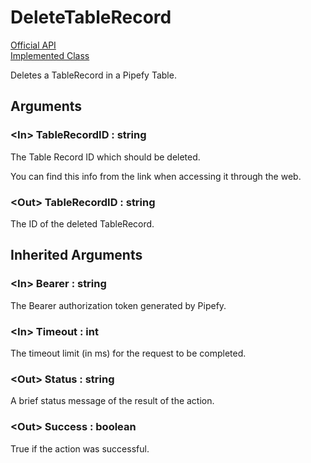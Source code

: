 # DeleteTableRecord

[Official API](https://api-docs.pipefy.com/reference/mutations/deleteTableRecord/)  
[Implemented Class](../Capgemini.Pipefy/TableRecord/DeleteTableRecord.cs)

Deletes a TableRecord in a Pipefy Table.

## Arguments

### &lt;In&gt; TableRecordID : string

The Table Record ID which should be deleted.

You can find this info from the link when accessing it through the web.


### &lt;Out&gt; TableRecordID : string

The ID of the deleted TableRecord.

## Inherited Arguments

### &lt;In&gt; Bearer : string

The Bearer authorization token generated by Pipefy.

### &lt;In&gt; Timeout : int

The timeout limit (in ms) for the request to be completed.

### &lt;Out&gt; Status : string

A brief status message of the result of the action.

### &lt;Out&gt; Success : boolean

True if the action was successful.